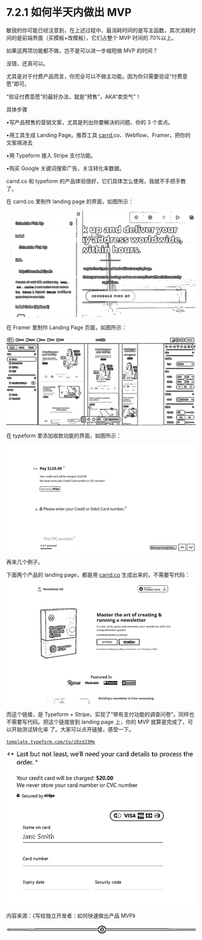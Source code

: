 # 7.2.1 如何半天内做出 MVP

敏锐的你可能已经注意到，在上述过程中，最消耗时间的是写主函数，其次消耗时间的是前端界面（买模板+改模板），它们占整个 MVP 时间的 70%以上。

如果这两项功能都不做，岂不是可以进一步缩短做 MVP 的时间？

没错，还真可以。

尤其是对于付费产品而言，你完全可以不做主功能。因为你只需要验证“付费意愿”即可。

“验证付费意愿”的最好办法，就是“预售”，AKA“卖空气”！

具体步骤

•写产品预售的营销文案，尤其是列出你要解决的问题、你的 3 个卖点。

•用工具生成 Landing Page。推荐工具 [carrd.](http://carrd.io/)co、Webflow、Framer，把你的文案填进去

•用 Typeform 接入 Stripe 支付功能。

•购买 Google 关键词搜索广告，关注转化率数据。

carrd.co 和 typeform 的产品体验很好，它们具体怎么使用，我就不手把手教了。

在 carrd.co 里制作 landing page 的界面，如图所示：

![](img/cd81f947d93bb7b882c2a308c533ac6e.png)

在 Framer 里制作 Landing Page 页面，如图所示：

![](img/7bc0bd8761c615c9cc5b0f26b8ebc2d6.png)

在 typeform 里添加收款功能的界面，如图所示：

![](img/106c060376a5cc82527496366342d067.png)

再来几个例子。

下面两个产品的 landing page，都是用 [carrd.co](http://carrd.co/) 生成出来的，不需要写代码：

![](img/1ec7ab42105332fbe4bfdbcabcb719cb.png)

而这个链接，是 Typeform + Stripe，实现了“带有支付功能的调查问卷”。同样也不需要写代码。把这个链接放到 landing page 上，你的 MVP 就算是完成了，可以开始测试转化率 了。大家可以点开链接，感受一下。

[`template.typeform.com/to/zDzdJ3Me`](https://template.typeform.com/to/zDzdJ3Me)

![](img/851a2ba259bfe3f88d7e5fc6004c22a4.png)

内容来源：《写给独立开发者：如何快速做出产品 MVP》

![](img/d3dc15a615db58a3c5ef15184454d4ab.png)